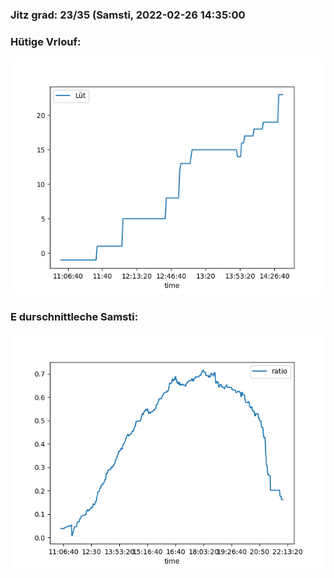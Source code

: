 ### Jitz grad: 23/35 (Samsti, 2022-02-26 14:35:00

### Hütige Vrlouf:
![Graph](Today.png)

### E durschnittleche Samsti:
![Graph](Samsti.png)